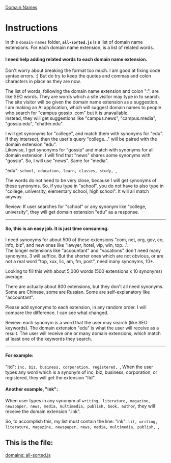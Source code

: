 [Domain Names](https://github.com/paulshorey/domain-names)

# Instructions  

In this `domain-names` folder, **`all-sorted.js`** is a list of domain name extensions. For each domain name extension, is a list of related words.  

#### I need help adding related words to each domain name extension.  

Don't worry about breaking the format too much. I am good at fixing code syntax errors. :) But do try to keep the quotes and commas and colon characters in place as they are now.  

The list of words, following the domain name extension and colon ":", are like SEO words. They are words which a site visitor may type in to search. The site visitor will be given the domain name extension as a suggestion.  
I am making an AI application, which will suggest domain names to people who search for "campus gossip .com" but it is unavailable.  
Instead, they will get suggestions like "campus.news", "campus.media", "gossip.edu", "chatter.edu".  

I will get synonyms for "college", and match them with synonyms for "edu". If they intersect, then the user's query "college..." will be paired with the domain extension "edu".  
Likewise, I get synonyms for "gossip" and match with synonyms for all domain extension. I will find that "news" shares some synonyms with "gossip". So, I will use "news". Same for "media".  

"edu": `school, education, learn, classes, study, `,  

The words do not need to be very close, because I will get synonyms of these synonyms. So, if you type in "school", you do not have to also type in "college, university, elementary school, high school". It will all match anyway.  
  
Review: If user searches for "school" or any synonym like "college, university", they will get domain extension "edu" as a response.  
  
---
  
#### So, this is an easy job. It is just time consuming.  
  
I need synonyms for about 500 of these extensions "com, net, org, gov, co, info, biz", and new ones like "lawyer, hotel, vip, win, top...".  
The longer extensions like "accountant" and "vacations" don't need many synonyms. 3 will suffice.
But the shorter ones which are not obvious, or are not a real word "top, xxx, llc, am, fm, post", need many synonyms, 10+.

Looking to fill this with about 5,000 words (500 extensions x 10 synonyms) average. 

There are actually about 800 extensions, but they don't all need synonyms. Some are Chinese, some are Russian. Some are self-explanatory like "accountant".

Please add synonyms to each extension, in any random order. I will compare the difference. I can see what changed. 

Review: each synonym is a word that the user may search (like SEO keywords). The domain extension "edu" is what the user will receive as a result. The user will receive one or many domain extensions, which match at least one of the keywords they search.

---

#### For example:

"ltd": `inc, biz, business, corporation, registered, `,
When the user types any word which is a synonym of inc, biz, business, corporation, or registered, they will get the extension "ltd".


#### Another example, "ink":

When user types in any synonym of `writing, literature, magazine, newspaper, news, media, multimedia, publish, book, author`, they will receive the domain extension ".ink".

So, to accomplish this, my list must contain the line:
"ink": `lit, writing, literature, magazine, newspaper, news, media, multimedia, publish, `,


## This is the file:
[domains: all-sorted.js](https://raw.githubusercontent.com/paulshorey/domain-names/master/all-sorted.js)
